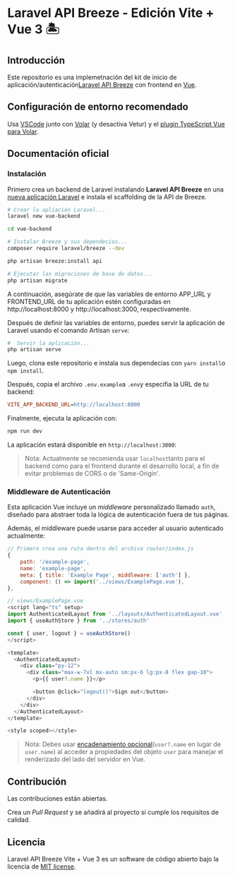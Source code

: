 # Laravel API Breeze - Edición Vite + Vue 3 🏝️

## Introducción

Este repositorio es una implemetnación del kit de inicio de aplicación/autenticación[Laravel API Breeze](https://laravel.com/docs/starter-kits) con frontend en [Vue](https://vuejs.org).

## Configuración de entorno recomendado

Usa [VSCode](https://code.visualstudio.com/) junto con [Volar](https://marketplace.visualstudio.com/items?itemName=Vue.volar) (y desactiva Vetur) y el [plugin TypeScript Vue para Volar](https://marketplace.visualstudio.com/items?itemName=Vue.vscode-typescript-vue-plugin).

## Documentación oficial

### Instalación

Primero crea un backend de Laravel instalando **Laravel API Breeze** en una [nueva aplicación Laravel](https://laravel.com/docs/installation) e instala el scaffolding de la API de Breeze.

```bash
# Crear la apliación Laravel...
laravel new vue-backend

cd vue-backend

# Instalar Breeze y sus dependecias...
composer require laravel/breeze --dev

php artisan breeze:install api

# Ejecutar las migraciones de base de datos...
php artisan migrate
```

A continuación, asegúrate de que las variables de entorno APP_URL y FRONTEND_URL de tu aplicación estén configuradas en http://localhost:8000 y http://localhost:3000, respectivamente.

Después de definir las variables de entorno, puedes servir la aplicación de Laravel usando el comando Artisan `serve`:

```bash
#  Servir la aplicación...
php artisan serve
```

Luego, clona este repositorio e instala sus dependecias con `yarn install`o `npm install`.

Después, copia el archivo `.env.example`a `.env`y especifia la URL de tu backend:

```ini
VITE_APP_BACKEND_URL=http://localhost:8000
```

Finalmente, ejecuta la aplicación con:
```bash
npm run dev
```
La aplicación estará disponible en `http://localhost:3000`:

> Nota: Actualmente se recomienda usar `localhost`tanto para el backend como para el frontend durante el desarrollo local, a fin de evitar problemas de CORS o de 'Same-Origin'.

### Middleware de Autenticación

Esta aplicación Vue incluye un *middleware* personalizado llamado `auth`, diseñado para abstraer toda la lógica de autenticación fuera de tus páginas.

Además, el middleware puede usarse para acceder al usuario autenticado actualmente:

```js
// Primero crea una ruta dentro del archivo router/index.js
{
    path: '/example-page',
    name: 'example-page',
    meta: { title: 'Example Page', middleware: ['auth'] },
    component: () => import('../views/ExamplePage.vue'),
},
```

```js
// views/ExamplePage.vue
<script lang="ts" setup>
import AuthenticatedLayout from '../layouts/AuthenticatedLayout.vue'
import { useAuthStore } from '../stores/auth'

const { user, logout } = useAuthStore()
</script>

<template>
  <AuthenticatedLayout>
    <div class="py-12">
      <div class="max-w-7xl mx-auto sm:px-6 lg:px-8 flex gap-10">
        <p>{{ user?.name }}</p>

        <button @click="logout()">Sign out</button>
      </div>
    </div>
  </AuthenticatedLayout>
</template>

<style scoped></style>
```

> Nota: Debes usar [encadenamiento opcional](https://developer.mozilla.org/es/docs/Web/JavaScript/Reference/Operators/Optional_chaining)(`user?.name` en lugar de `user.name`) al acceder a propiedades del objeto `user` para manejar el renderizado del lado del servidor en Vue.

## Contribución

Las contribuciones están abiertas.

Crea un *Pull Request* y se añadirá al proyecto si cumple los requisitos de calidad.

## Licencia

Laravel API Breeze Vite + Vue 3 es un software de código abierto bajo la licencia de [MIT license](LICENSE).

